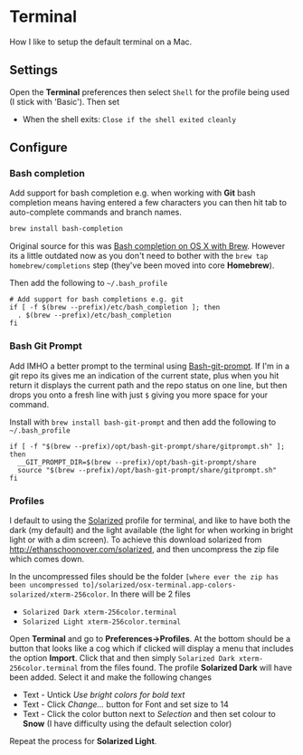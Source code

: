 # Terminal

How I like to setup the default terminal on a Mac.

## Settings

Open the **Terminal** preferences then select `Shell` for the profile being used (I stick with 'Basic'). Then set

- When the shell exits: `Close if the shell exited cleanly`

## Configure

### Bash completion

Add support for bash completion e.g. when working with **Git** bash completion means having entered a few characters you can then hit tab to auto-complete commands and branch names.

```bash
brew install bash-completion
```

Original source for this was [Bash completion on OS X with Brew](http://davidalger.com/development/bash-completion-on-os-x-with-brew/). However its a little outdated now as you don't need to bother with the `brew tap homebrew/completions` step (they've been moved into core **Homebrew**).

Then add the following to `~/.bash_profile`

```text
# Add support for bash completions e.g. git
if [ -f $(brew --prefix)/etc/bash_completion ]; then
  . $(brew --prefix)/etc/bash_completion
fi
```

### Bash Git Prompt

Add IMHO a better prompt to the terminal using [Bash-git-prompt](https://github.com/magicmonty/bash-git-prompt). If I'm in a git repo its gives me an indication of the current state, plus when you hit return it displays the current path and the repo status on one line, but then drops you onto a fresh line with just `$` giving you more space for your command.

Install with `brew install bash-git-prompt` and then add the following to `~/.bash_profile`

```text
if [ -f "$(brew --prefix)/opt/bash-git-prompt/share/gitprompt.sh" ]; then
  __GIT_PROMPT_DIR=$(brew --prefix)/opt/bash-git-prompt/share
  source "$(brew --prefix)/opt/bash-git-prompt/share/gitprompt.sh"
fi
```

### Profiles

I default to using the [Solarized](http://ethanschoonover.com/solarized) profile for terminal, and like to have both the dark (my default) and the light available (the light for when working in bright light or with a dim screen). To achieve this download solarized from <http://ethanschoonover.com/solarized>, and then uncompress the zip file which comes down.

In the uncompressed files should be the folder `[where ever the zip has been uncompressed to]/solarized/osx-terminal.app-colors-solarized/xterm-256color`. In there will be 2 files

- `Solarized Dark xterm-256color.terminal`
- `Solarized Light xterm-256color.terminal`

Open **Terminal** and go to **Preferences->Profiles**. At the bottom should be a button that looks like a cog which if clicked will display a menu that includes the option **Import**. Click that and then simply `Solarized Dark xterm-256color.terminal` from the files found. The profile **Solarized Dark** will have been added. Select it and make the following changes

- Text - Untick *Use bright colors for bold text*
- Text - Click *Change...* button for Font and set size to 14
- Text - Click the color button next to *Selection* and then set colour to **Snow** (I have difficulty using the default selection color)

Repeat the process for **Solarized Light**.
